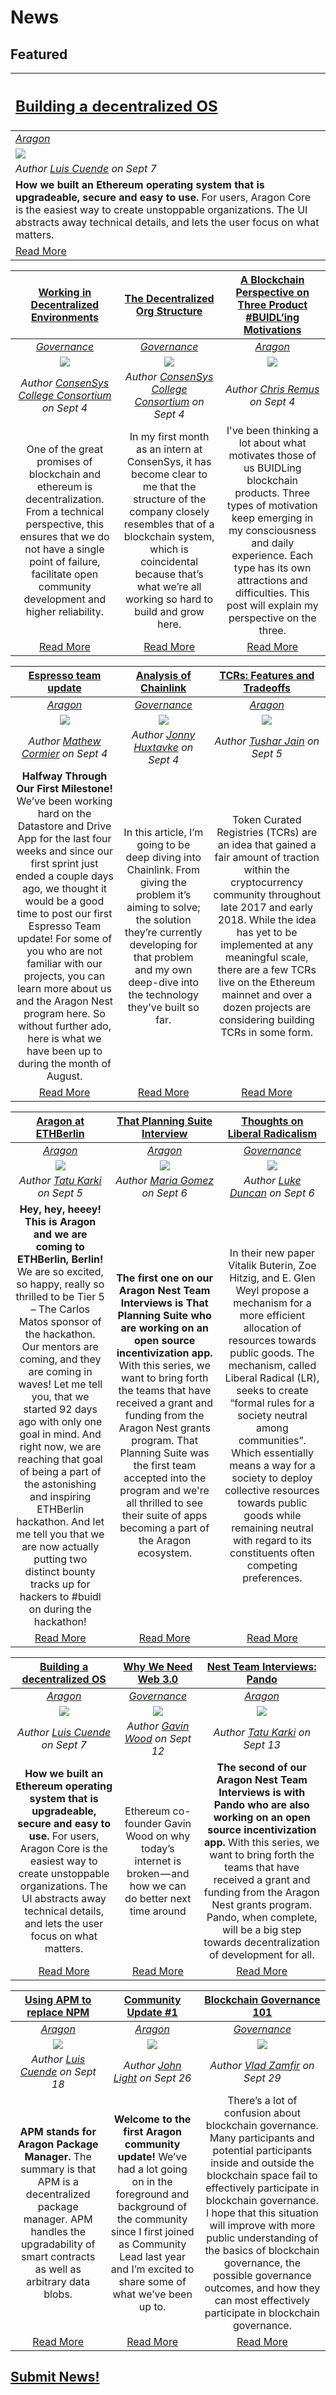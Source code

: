 # News

## **Featured**

[<h2>Building a decentralized OS</h2>](https://blog.aragon.org/building-a-decentralized-os/) |
:-----------|
[_Aragon_](aragon.md) |
[<img src="https://blog.aragon.org/content/images/2018/09/Building_decentralized_OS_v3.jpg">](https://blog.aragon.org/building-a-decentralized-os/) |
_Author [Luis Cuende](https://blog.aragon.one/author/luis/) on Sept 7_ |
**How we built an Ethereum operating system that is upgradeable, secure and easy to use.** For users, Aragon Core is the easiest way to create unstoppable organizations. The UI abstracts away technical details, and lets the user focus on what matters.  |
[Read More](https://blog.aragon.org/building-a-decentralized-os/) |

| [**Working in Decentralized Environments**](https://medium.com/@consensys_uni/working-in-decentralised-environments-d155e3634cbf) | [**The Decentralized Org Structure**](https://medium.com/@consensys_uni/the-decentralized-org-structure-376bee0544cf) | [**A Blockchain Perspective on Three Product #BUIDL’ing Motivations**](https://blog.aragon.one/a-blockchain-perspective-on-three-product-buidling-motivations/)  
:-----------:|:-----------:|:-----------:|  
|[_Governance_](governance.md) | [_Governance_](governance.md) | [_Aragon_](aragon.md)
| ![](../images/monthly_no_image.png) | ![](../images/monthly_no_image.png) | [<img src="https://blog.aragon.one/content/images/2018/09/aragon-product--1-.jpg">](https://blog.aragon.one/a-blockchain-perspective-on-three-product-buidling-motivations/)  
| _Author [ConsenSys College Consortium](https://medium.com/@consensys_uni?source=post_header_lockup) on Sept 4_ | _Author [ConsenSys College Consortium](https://medium.com/@consensys_uni?source=post_header_lockup) on Sept 4_ | _Author [Chris Remus](https://blog.aragon.one/author/chris/) on Sept 4_
| One of the great promises of blockchain and ethereum is decentralization. From a technical perspective, this ensures that we do not have a single point of failure, facilitate open community development and higher reliability. | In my first month as an intern at ConsenSys, it has become clear to me that the structure of the company closely resembles that of a blockchain system, which is coincidental because that’s what we’re all working so hard to build and grow here. | I've been thinking a lot about what motivates those of us BUIDLing blockchain products. Three types of motivation keep emerging in my consciousness and daily experience. Each type has its own attractions and difficulties. This post will explain my perspective on the three.
| [Read More](https://medium.com/@consensys_uni/working-in-decentralised-environments-d155e3634cbf)| [Read More](https://medium.com/@consensys_uni/the-decentralized-org-structure-376bee0544cf) |  [Read More](https://blog.aragon.one/a-blockchain-perspective-on-three-product-buidling-motivations/)

| [**Espresso team update**](https://medium.com/espresso-org/espresso-team-update-halfway-through-our-first-milestone-7ff752f9adb0) | [**Analysis of Chainlink**](https://medium.com/@jonnyhuxtable/analysis-of-chainlink-the-decentralised-oracle-network-7c69bee2345f) | [**TCRs: Features and Tradeoffs**](https://multicoin.capital/2018/09/05/tcrs-features-and-tradeoffs/)
:-----------:|:-----------:|:-----------:|  
|[_Aragon_](aragon.md) | [_Governance_](governance.md) | [_Aragon_](aragon.md)
| [<img src="https://cdn-images-1.medium.com/max/1600/1*UtWw7B9gvdpLog4h8oC-mw.gif">](https://medium.com/espresso-org/espresso-team-update-halfway-through-our-first-milestone-7ff752f9adb0) | [<img src="https://cdn-images-1.medium.com/max/1600/0*mDy_mHvdmBy0Q8Ru.png">](https://medium.com/@jonnyhuxtable/analysis-of-chainlink-the-decentralised-oracle-network-7c69bee2345f) |  ![](../images/monthly_no_image.png)
| _Author [Mathew Cormier](https://medium.com/@mathew.corm) on Sept 4_ | _Author [Jonny Huxtavke](https://medium.com/@jonnyhuxtable) on Sept 4_  |  _Author [Tushar Jain](https://multicoin.capital/tushar-jain/) on Sept 5_
| **Halfway Through Our First Milestone!** We’ve been working hard on the Datastore and Drive App for the last four weeks and since our first sprint just ended a couple days ago, we thought it would be a good time to post our first Espresso Team update! For some of you who are not familiar with our projects, you can learn more about us and the Aragon Nest program here. So without further ado, here is what we have been up to during the month of August. | In this article, I’m going to be deep diving into Chainlink. From giving the problem it’s aiming to solve; the solution they’re currently developing for that problem and my own deep-dive into the technology they’ve built so far. | Token Curated Registries (TCRs) are an idea that gained a fair amount of traction within the cryptocurrency community throughout late 2017 and early 2018. While the idea has yet to be implemented at any meaningful scale, there are a few TCRs live on the Ethereum mainnet and over a dozen projects are considering building TCRs in some form.
| [Read More](https://medium.com/espresso-org/espresso-team-update-halfway-through-our-first-milestone-7ff752f9adb0)| [Read More](https://medium.com/@jonnyhuxtable/analysis-of-chainlink-the-decentralised-oracle-network-7c69bee2345f) |  [Read More](https://multicoin.capital/2018/09/05/tcrs-features-and-tradeoffs/)

| [**Aragon at ETHBerlin**](https://blog.aragon.org/aragon-at-ethberlin/)| [**That Planning Suite Interview**](https://blog.aragon.org/nest-team-interviews-that-planning-suite/)| [**Thoughts on Liberal Radicalism**](https://medium.com/@lkngtn/thoughts-on-liberal-radicalism-2c76eaa397ec)
:-----------:|:-----------:|:-----------:|  
|[_Aragon_](aragon.md) | [_Aragon_](aragon.md) | [_Governance_](governance.md)
| [<img src="https://blog.aragon.org/content/images/2018/09/ETHBerlin_option_02.jpg">](https://blog.aragon.org/aragon-at-ethberlin/) | [<img src="https://blog.aragon.org/content/images/2018/08/PlanningSuite-1.png">](https://blog.aragon.org/nest-team-interviews-that-planning-suite/) |  [<img src="https://cdn-images-1.medium.com/max/1600/1*RYiaJHnalV0fRf9VCTdQyg.png">](https://medium.com/@lkngtn/thoughts-on-liberal-radicalism-2c76eaa397ec)
| _Author [Tatu Karki](https://blog.aragon.org/author/tatu/) on Sept 5_ | _Author [Maria Gomez](https://blog.aragon.org/author/maria/) on Sept 6_  |  _Author [Luke Duncan](https://medium.com/@lkngtn) on Sept 6_
| **Hey, hey, heeey! This is Aragon and we are coming to ETHBerlin, Berlin!** We are so excited, so happy, really so thrilled to be Tier 5 – The Carlos Matos sponsor of the hackathon. Our mentors are coming, and they are coming in waves! Let me tell you, that we started 92 days ago with only one goal in mind. And right now, we are reaching that goal of being a part of the astonishing and inspiring ETHBerlin hackathon. And let me tell you that we are now actually putting two distinct bounty tracks up for hackers to #buidl on during the hackathon! | **The first one on our Aragon Nest Team Interviews is That Planning Suite who are working on an open source incentivization app.** With this series, we want to bring forth the teams that have received a grant and funding from the Aragon Nest grants program. That Planning Suite was the first team accepted into the program and we're all thrilled to see their suite of apps becoming a part of the Aragon ecosystem.| In their new paper Vitalik Buterin, Zoe Hitzig, and E. Glen Weyl propose a mechanism for a more efficient allocation of resources towards public goods. The mechanism, called Liberal Radical (LR), seeks to create “formal rules for a society neutral among communities”. Which essentially means a way for a society to deploy collective resources towards public goods while remaining neutral with regard to its constituents often competing preferences.
| [Read More](https://blog.aragon.org/aragon-at-ethberlin/)| [Read More](https://blog.aragon.org/nest-team-interviews-that-planning-suite/) |  [Read More](https://medium.com/@lkngtn/thoughts-on-liberal-radicalism-2c76eaa397ec)

| [**Building a decentralized OS**](https://blog.aragon.org/building-a-decentralized-os/)| [**Why We Need Web 3.0**](https://medium.com/@gavofyork/why-we-need-web-3-0-5da4f2bf95ab)| [**Nest Team Interviews: Pando**](https://blog.aragon.org/nest-team-interviews-pando/)
:-----------:|:-----------:|:-----------:|  
|[_Aragon_](aragon.md) | [_Governance_](governance.md) | [_Aragon_](aragon.md)
| [<img src="https://blog.aragon.org/content/images/2018/09/Building_decentralized_OS_v3.jpg">](https://blog.aragon.org/building-a-decentralized-os/) | [<img src="https://cdn-images-1.medium.com/max/1600/1*nxFBxOzzJD6fjj7mp5plPg.jpeg">](https://medium.com/@gavofyork/why-we-need-web-3-0-5da4f2bf95ab) |  [<img src="https://blog.aragon.org/content/images/2018/09/nest_pando_wide.png">](https://blog.aragon.org/nest-team-interviews-pando/)
| _Author [Luis Cuende](https://blog.aragon.one/author/luis/) on Sept 7_ | _Author [Gavin Wood](https://medium.com/@gavofyork) on Sept 12_  |  _Author [Tatu Karki](https://blog.aragon.org/author/tatu/)  on Sept 13_
| **How we built an Ethereum operating system that is upgradeable, secure and easy to use.** For users, Aragon Core is the easiest way to create unstoppable organizations. The UI abstracts away technical details, and lets the user focus on what matters. | Ethereum co-founder Gavin Wood on why today’s internet is broken — and how we can do better next time around | **The second of our Aragon Nest Team Interviews is with Pando who are also working on an open source incentivization app.** With this series, we want to bring forth the teams that have received a grant and funding from the Aragon Nest grants program. Pando, when complete, will be a big step towards decentralization of development for all.
| [Read More](https://blog.aragon.org/building-a-decentralized-os/)| [Read More](https://medium.com/@gavofyork/why-we-need-web-3-0-5da4f2bf95ab) |  [Read More](https://blog.aragon.org/nest-team-interviews-pando/)

| [**Using APM to replace NPM**](https://blog.aragon.one/using-apm-to-replace-npm-and-other-centralized-package-managers/)| [**Community Update #1**](https://blog.aragon.org/aragon-community-update-1/)| [**Blockchain Governance 101**](https://blog.goodaudience.com/blockchain-governance-101-eea5201d7992)
:-----------:|:-----------:|:-----------:|  
|[_Aragon_](aragon.md) | [_Aragon_](aragon.md) | [_Governance_](governance.md)
| [<img src="https://blog.aragon.one/content/images/2018/09/apm_header02.jpg">](https://blog.aragon.one/using-apm-to-replace-npm-and-other-centralized-package-managers/) | [<img src="https://blog.aragon.org/content/images/2018/09/community_update_Header_CU_v2.png">](https://blog.aragon.org/aragon-community-update-1/) |  ![](../images/monthly_no_image.png)
| _Author [Luis Cuende](https://blog.aragon.one/author/luis/) on Sept 18_ | _Author [John Light](https://blog.aragon.org/author/light/) on Sept 26_  |  _Author [Vlad Zamfir](https://blog.goodaudience.com/@Vlad_Zamfir) on Sept 29_
| **APM stands for Aragon Package Manager.** The summary is that APM is a decentralized package manager. APM handles the upgradability of smart contracts as well as arbitrary data blobs. | **Welcome to the first Aragon community update!** We’ve had a lot going on in the foreground and background of the community since I first joined as Community Lead last year and I’m excited to share some of what we’ve been up to. | There’s a lot of confusion about blockchain governance. Many participants and potential participants inside and outside the blockchain space fail to effectively participate in blockchain governance. I hope that this situation will improve with more public understanding of the basics of blockchain governance, the possible governance outcomes, and how they can most effectively participate in blockchain governance.
| [Read More](https://blog.aragon.one/using-apm-to-replace-npm-and-other-centralized-package-managers/)| [Read More](https://blog.aragon.org/aragon-community-update-1/) |  [Read More](https://blog.goodaudience.com/blockchain-governance-101-eea5201d7992)

## [Submit News!](/guides/guide_for_submitting_news.md)
